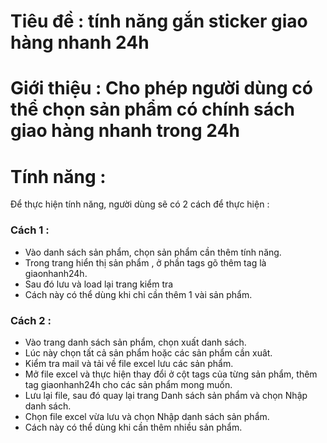 # Tiêu đề : tính năng gắn sticker giao hàng nhanh 24h

# Giới thiệu : Cho phép người dùng có thể chọn sản phẩm có chính sách giao hàng nhanh trong 24h

# Tính năng :
Để thực hiện tính năng, người dùng sẽ có 2 cách để thực hiện : 
### Cách 1 :
- Vào danh sách sản phẩm, chọn sản phẩm cần thêm tính năng. 
- Trong trang hiển thị sản phẩm , ở phần tags gõ thêm tag là giaonhanh24h.
- Sau đó lưu và load lại trang kiểm tra
- Cách này có thể dùng khi chỉ cần thêm 1 vài sản phẩm.
### Cách 2 :
- Vào trang danh sách sản phẩm, chọn xuất danh sách.
- Lúc này chọn tất cả sản phẩm hoặc các sản phẩm cần xuât.
- Kiểm tra mail và tải về file excel lưu các sản phẩm.
- Mở file excel và thực hiện thay đổi ở cột tags của từng sản phẩm, thêm tag giaonhanh24h cho các sản phẩm mong muốn.
- Lưu lại file, sau đó quay lại trang Danh sách sản phẩm và chọn Nhập danh sách.
- Chọn file excel vừa lưu và chọn Nhập danh sách sản phẩm.
- Cách này có thể dùng khi cần thêm nhiều sản phẩm. 